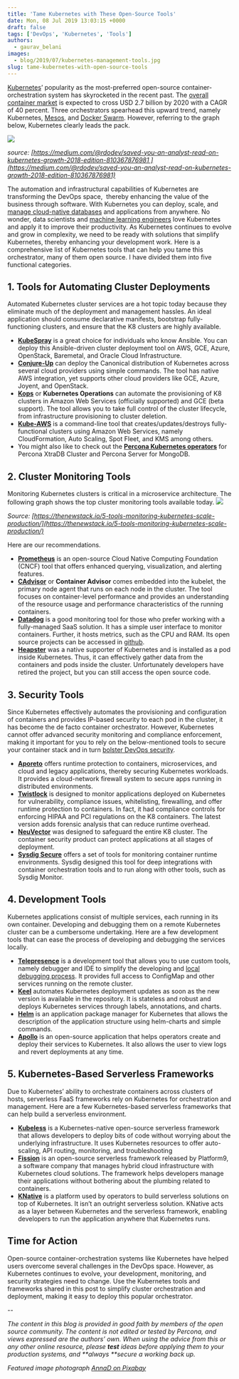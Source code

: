 ```yaml
---
title: 'Tame Kubernetes with These Open-Source Tools'
date: Mon, 08 Jul 2019 13:03:15 +0000
draft: false
tags: ['DevOps', 'Kubernetes', 'Tools']
authors:
  - gaurav_belani
images:
  - blog/2019/07/kubernetes-management-tools.jpg
slug: tame-kubernetes-with-open-source-tools
---
```


[Kubernetes](https://kubernetes.io/)’ popularity as the most-preferred open-source container-orchestration system has skyrocketed in the recent past. The [overall container market](https://enterprisersproject.com/article/2017/11/kubernetes-numbers-10-compelling-stats) is expected to cross USD 2.7 billion by 2020 with a CAGR of 40 percent. Three orchestrators spearhead this upward trend, namely Kubernetes, [Mesos](http://mesos.apache.org/), and [Docker Swarm](https://docs.docker.com/engine/swarm/). However, referring to the graph below, Kubernetes clearly leads the pack. 

![](blog/2019/07/kubernetes-growth.jpg)

_source: [https://medium.com/@rdodev/saved-you-an-analyst-read-on-kubernetes-growth-2018-edition-810367876981 ](https://medium.com/@rdodev/saved-you-an-analyst-read-on-kubernetes-growth-2018-edition-810367876981)_

The automation and infrastructural capabilities of Kubernetes are transforming the DevOps space,  thereby enhancing the value of the business through software. With Kubernetes you can deploy, scale, and [manage cloud-native databases](https://www.percona.com/live/19/sites/default/files/digital_rack_aws.pdf) and applications from anywhere. No wonder, data scientists and [machine learning engineers](https://www.manipalprolearn.com/data-science/post-graduate-certificate-program-in-data-science-and-machine-learning-manipal-academy-higher-education) love Kubernetes and apply it to improve their productivity. As Kubernetes continues to evolve and grow in complexity, we need to be ready with solutions that simplify Kubernetes, thereby enhancing your development work. Here is a comprehensive list of Kubernetes tools that can help you tame this orchestrator, many of them open source. I have divided them into five functional categories.

1\. Tools for Automating Cluster Deployments
--------------------------------------------

Automated Kubernetes cluster services are a hot topic today because they eliminate much of the deployment and management hassles. An ideal application should consume declarative manifests, bootstrap fully-functioning clusters, and ensure that the K8 clusters are highly available.

*   [**KubeSpray**](https://github.com/kubernetes-sigs/kubespray) is a great choice for individuals who know Ansible. You can deploy this Ansible-driven cluster deployment tool on AWS, GCE, Azure, OpenStack, Baremetal, and Oracle Cloud Infrastructure.
*   [**Conjure-Up**](https://conjure-up.io/) can deploy the Canonical distribution of Kubernetes across several cloud providers using simple commands. The tool has native AWS integration, yet supports other cloud providers like GCE, Azure, Joyent, and OpenStack.
*   **[Kops](https://github.com/kubernetes/kops)** or **Kubernetes Operations** can automate the provisioning of K8 clusters in Amazon Web Services (officially supported) and GCE (beta support). The tool allows you to take full control of the cluster lifecycle, from infrastructure provisioning to cluster deletion.
*   [**Kube-AWS**](https://github.com/kubernetes-incubator/kube-aws) is a command-line tool that creates/updates/destroys fully-functional clusters using Amazon Web Services, namely CloudFormation, Auto Scaling, Spot Fleet, and KMS among others.
*   You might also like to check out the [**Percona Kubernetes operators**](https://www.percona.com/software/percona-kubernetes-operators) for Percona XtraDB Cluster and Percona Server for MongoDB.

2\. Cluster Monitoring Tools
----------------------------

Monitoring Kubernetes clusters is critical in a microservice architecture. The following graph shows the top cluster monitoring tools available today. ![](blog/2019/07/tools-services-to-monitor-kubernetes-clusters.jpg)

_Source: [https://thenewstack.io/5-tools-monitoring-kubernetes-scale-production/](https://thenewstack.io/5-tools-monitoring-kubernetes-scale-production/)_

Here are our recommendations.

*   [**Prometheus**](https://prometheus.io/) is an open-source Cloud Native Computing Foundation (CNCF) tool that offers enhanced querying, visualization, and alerting features.
*   [**CAdvisor**](https://github.com/google/cadvisor) or **Container Advisor** comes embedded into the kubelet, the primary node agent that runs on each node in the cluster. The tool focuses on container-level performance and provides an understanding of the resource usage and performance characteristics of the running containers.
*   [**Datadog**](https://www.datadoghq.com/) is a good monitoring tool for those who prefer working with a fully-managed SaaS solution. It has a simple user interface to monitor containers. Further, it hosts metrics, such as the CPU and RAM. Its open source projects can be accessed in [github](https://github.com/DataDog).
*   **[Heapster](https://github.com/kubernetes-retired/heapster)** was a native supporter of Kubernetes and is installed as a pod inside Kubernetes. Thus, it can effectively gather data from the containers and pods inside the cluster. Unfortunately developers have retired the project, but you can still access the open source code.

3\. Security Tools
------------------

Since Kubernetes effectively automates the provisioning and configuration of containers and provides IP-based security to each pod in the cluster, it has become the de facto container orchestrator. However, Kubernetes cannot offer advanced security monitoring and compliance enforcement, making it important for you to rely on the below-mentioned tools to secure your container stack and in turn [bolster DevOps security](https://www.manipalprolearn.com/blog/decoding-devops-security-three-best-practices).

*   [**Aporeto**](https://github.com/aporeto-inc) offers runtime protection to containers, microservices, and cloud and legacy applications, thereby securing Kubernetes workloads. It provides a cloud-network firewall system to secure apps running in distributed environments.
*   **[Twistlock](https://www.twistlock.com/)** is designed to monitor applications deployed on Kubernetes for vulnerability, compliance issues, whitelisting, firewalling, and offer runtime protection to containers. In fact, it had compliance controls for enforcing HIPAA and PCI regulations on the K8 containers. The latest version adds forensic analysis that can reduce runtime overhead.
*   [**NeuVector**](https://neuvector.com/) was designed to safeguard the entire K8 cluster. The container security product can protect applications at all stages of deployment.
*   [**Sysdig Secure**](https://sysdig.com/products/secure/) offers a set of tools for monitoring container runtime environments. Sysdig designed this tool for deep integrations with container orchestration tools and to run along with other tools, such as Sysdig Monitor.

4\. Development Tools
---------------------

Kubernetes applications consist of multiple services, each running in its own container. Developing and debugging them on a remote Kubernetes cluster can be a cumbersome undertaking. Here are a few development tools that can ease the process of developing and debugging the services locally.

*   **[Telepresence](https://www.telepresence.io/)** is a development tool that allows you to use custom tools, namely debugger and IDE to simplify the developing and [local debugging process](https://kubernetes.io/docs/tasks/debug-application-cluster/local-debugging/). It provides full access to ConfigMap and other services running on the remote cluster.
*   **[Keel](https://keel.sh/)** automates Kubernetes deployment updates as soon as the new version is available in the repository. It is stateless and robust and deploys Kubernetes services through labels, annotations, and charts.
*   [**Helm**](https://github.com/kubernetes/helm) is an application package manager for Kubernetes that allows the description of the application structure using helm-charts and simple commands.
*   [**Apollo**](https://github.com/logzio/apollo/wiki/Getting-Started-with-Apollo) is an open-source application that helps operators create and deploy their services to Kubernetes. It also allows the user to view logs and revert deployments at any time.

5\. Kubernetes-Based Serverless Frameworks
------------------------------------------

Due to Kubernetes’ ability to orchestrate containers across clusters of hosts, serverless FaaS frameworks rely on Kubernetes for orchestration and management. Here are a few Kubernetes-based serverless frameworks that can help build a serverless environment.

*   **[Kubeless](https://kubeless.io/)** is a Kubernetes-native open-source serverless framework that allows developers to deploy bits of code without worrying about the underlying infrastructure. It uses Kubernetes resources to offer auto-scaling, API routing, monitoring, and troubleshooting
*   [**Fission**](https://platform9.com/fission/) is an open-source serverless framework released by Platform9, a software company that manages hybrid cloud infrastructure with Kubernetes cloud solutions. The framework helps developers manage their applications without bothering about the plumbing related to containers.
*   [**KNative**](https://github.com/knative) is a platform used by operators to build serverless solutions on top of Kubernetes. It isn’t an outright serverless solution. KNative acts as a layer between Kubernetes and the serverless framework, enabling developers to run the application anywhere that Kubernetes runs.

Time for Action
---------------

Open-source container-orchestration systems like Kubernetes have helped users overcome several challenges in the DevOps space. However, as Kubernetes continues to evolve, your development, monitoring, and security strategies need to change. Use the Kubernetes tools and frameworks shared in this post to simplify cluster orchestration and deployment, making it easy to deploy this popular orchestrator. 

-- 

_The content in this blog is provided in good faith by members of the open source community. The content is not edited or tested by Percona, and views expressed are the authors’ own. When using the advice from this or any other online resource, please **test** ideas before applying them to your production systems, and **always **secure a working back up._

_Featured image photograph [AnnaD on Pixabay](https://pixabay.com/photos/boat-wheel-ship-sea-nautical-2387790/)_